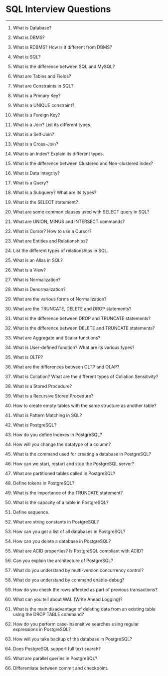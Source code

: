 # SQL Interview Questions

---

1. What is Database?


2. What is DBMS?


3. What is RDBMS? How is it different from DBMS?


4. What is SQL?


5. What is the difference between SQL and MySQL?


6. What are Tables and Fields?


7. What are Constraints in SQL?


8. What is a Primary Key?


9.  What is a UNIQUE constraint?


10. What is a Foreign Key?


11. What is a Join? List its different types.


12. What is a Self-Join?


13. What is a Cross-Join?


14. What is an Index? Explain its different types.


15. What is the difference between Clustered and Non-clustered index?


16. What is Data Integrity?


17. What is a Query?


18. What is a Subquery? What are its types?


19. What is the SELECT statement?


20. What are some common clauses used with SELECT query in SQL?


21. What are UNION, MINUS and INTERSECT commands?


22. What is Cursor? How to use a Cursor?


23. What are Entities and Relationships?


24. List the different types of relationships in SQL.


25. What is an Alias in SQL?


26. What is a View?


27. What is Normalization?


28. What is Denormalization?


29. What are the various forms of Normalization?


30. What are the TRUNCATE, DELETE and DROP statements?


31. What is the difference between DROP and TRUNCATE statements?


32. What is the difference between DELETE and TRUNCATE statements?


33. What are Aggregate and Scalar functions?


34. What is User-defined function? What are its various types?


35. What is OLTP?


36. What are the differences between OLTP and OLAP?


37. What is Collation? What are the different types of Collation Sensitivity?


38. What is a Stored Procedure?


39. What is a Recursive Stored Procedure?


40. How to create empty tables with the same structure as another table?


41. What is Pattern Matching in SQL?


42. What is PostgreSQL?


43. How do you define Indexes in PostgreSQL?


44. How will you change the datatype of a column?


45. What is the command used for creating a database in PostgreSQL?


46. How can we start, restart and stop the PostgreSQL server?


47. What are partitioned tables called in PostgreSQL?


48. Define tokens in PostgreSQL?


49. What is the importance of the TRUNCATE statement?


50. What is the capacity of a table in PostgreSQL?


51. Define sequence.


52. What are string constants in PostgreSQL?


53. How can you get a list of all databases in PostgreSQL?


54. How can you delete a database in PostgreSQL?


55. What are ACID properties? Is PostgreSQL compliant with ACID?


56. Can you explain the architecture of PostgreSQL?


57. What do you understand by multi-version concurrency control?


58. What do you understand by command enable-debug?


59. How do you check the rows affected as part of previous transactions?


60. What can you tell about WAL (Write Ahead Logging)?


61. What is the main disadvantage of deleting data from an existing table using the DROP TABLE command?


62. How do you perform case-insensitive searches using regular expressions in PostgreSQL?


63. How will you take backup of the database in PostgreSQL?


64. Does PostgreSQL support full text search?


65. What are parallel queries in PostgreSQL?


66. Differentiate between commit and checkpoint.

